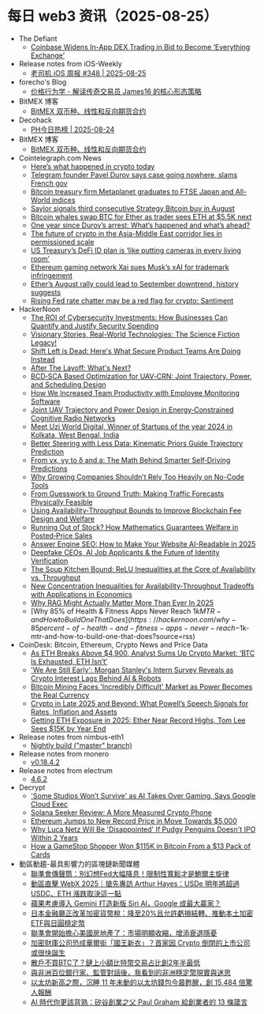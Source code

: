 # 每日 web3 资讯（2025-08-25）

- The Defiant
  - [Coinbase Widens In-App DEX Trading in Bid to Become ‘Everything Exchange’](https://thedefiant.io/news/defi/coinbase-widens-app-dex-trading-bid-to-everything-exchange-011da35f)
- Release notes from iOS-Weekly
  - [老司机 iOS 周报 #348 | 2025-08-25](https://github.com/SwiftOldDriver/iOS-Weekly/releases/tag/%23348)
- forecho's Blog
  - [价格行为学 - 解读传奇交易员 James16 的核心形态策略](https://blog.forecho.com/price-action-james16-strategies.html)
- BitMEX 博客
  - [BitMEX 双币种、线性和反向期货合约](https://blog.bitmex.com/bitmex-%e5%8f%8c%e5%b8%81%e7%a7%8d%e3%80%81%e7%ba%bf%e6%80%a7%e5%92%8c%e5%8f%8d%e5%90%91%e6%9c%9f%e8%b4%a7%e5%90%88%e7%ba%a6/)
- Decohack
  - [PH今日热榜 | 2025-08-24](https://decohack.com/producthunt-daily-2025-08-24/)
- BitMEX 博客
  - [BitMEX 双币种、线性和反向期货合约](https://blog.bitmex.com/bitmex-%e5%8f%8c%e5%b8%81%e7%a7%8d%e3%80%81%e7%ba%bf%e6%80%a7%e5%92%8c%e5%8f%8d%e5%90%91%e6%9c%9f%e8%b4%a7%e5%90%88%e7%ba%a6/)
- Cointelegraph.com News
  - [Here’s what happened in crypto today](https://cointelegraph.com/news/what-happened-in-crypto-today?utm_source=rss_feed&utm_medium=rss&utm_campaign=rss_partner_inbound)
  - [Telegram founder Pavel Durov says case going nowhere, slams French gov](https://cointelegraph.com/news/pavel-durov-case-going-nowhere-slams-french-gov?utm_source=rss_feed&utm_medium=rss&utm_campaign=rss_partner_inbound)
  - [Bitcoin treasury firm Metaplanet graduates to FTSE Japan and All-World indices](https://cointelegraph.com/news/metaplanet-added-ftse-japan-all-world-stock-indices?utm_source=rss_feed&utm_medium=rss&utm_campaign=rss_partner_inbound)
  - [Saylor signals third consecutive Strategy Bitcoin buy in August](https://cointelegraph.com/news/saylor-third-strategy-bitcoin-buy-august?utm_source=rss_feed&utm_medium=rss&utm_campaign=rss_partner_inbound)
  - [Bitcoin whales swap BTC for Ether as trader sees ETH at $5.5K next](https://cointelegraph.com/news/bitcoin-whales-swap-btc-for-ether-trader-sees-eth-hitting-5-5k-next?utm_source=rss_feed&utm_medium=rss&utm_campaign=rss_partner_inbound)
  - [One year since Durov’s arrest: What’s happened and what’s ahead?](https://cointelegraph.com/news/one-year-pavel-durov-arrest-what-next?utm_source=rss_feed&utm_medium=rss&utm_campaign=rss_partner_inbound)
  - [The future of crypto in the Asia-Middle East corridor lies in permissioned scale](https://cointelegraph.com/news/future-crypto-asia-middle-east-corridor-lies-in-permissioned-scale?utm_source=rss_feed&utm_medium=rss&utm_campaign=rss_partner_inbound)
  - [US Treasury’s DeFi ID plan is ‘like putting cameras in every living room’](https://cointelegraph.com/news/us-treasury-defi-id-plan-privacy-risk?utm_source=rss_feed&utm_medium=rss&utm_campaign=rss_partner_inbound)
  - [Ethereum gaming network Xai sues Musk’s xAI for trademark infringement](https://cointelegraph.com/news/ethereum-gaming-network-xai-sues-musk-xai-trademark?utm_source=rss_feed&utm_medium=rss&utm_campaign=rss_partner_inbound)
  - [Ether’s August rally could lead to September downtrend, history suggests](https://cointelegraph.com/news/ether-price-rally-august-september-caution-history-shows-coinglass?utm_source=rss_feed&utm_medium=rss&utm_campaign=rss_partner_inbound)
  - [Rising Fed rate chatter may be a red flag for crypto: Santiment](https://cointelegraph.com/news/us-federal-reserve-rate-cut-crypto-market-red-flag-santiment?utm_source=rss_feed&utm_medium=rss&utm_campaign=rss_partner_inbound)
- HackerNoon
  - [The ROI of Cybersecurity Investments: How Businesses Can Quantify and Justify Security Spending](https://hackernoon.com/the-roi-of-cybersecurity-investments-how-businesses-can-quantify-and-justify-security-spending?source=rss)
  - [Visionary Stories, Real-World Technologies: The Science Fiction Legacy!](https://hackernoon.com/visionary-stories-real-world-technologies-the-science-fiction-legacy?source=rss)
  - [Shift Left is Dead: Here's What Secure Product Teams Are Doing Instead](https://hackernoon.com/shift-left-is-dead-heres-what-secure-product-teams-are-doing-instead?source=rss)
  - [After The Layoff: What's Next?](https://hackernoon.com/after-the-layoff-whats-next?source=rss)
  - [BCD‑SCA Based Optimization for UAV‑CRN: Joint Trajectory, Power, and Scheduling Design](https://hackernoon.com/bcdsca-based-optimization-for-uavcrn-joint-trajectory-power-and-scheduling-design?source=rss)
  - [How We Increased Team Productivity with Employee Monitoring Software](https://hackernoon.com/how-we-increased-team-productivity-with-employee-monitoring-software?source=rss)
  - [Joint UAV Trajectory and Power Design in Energy‑Constrained Cognitive Radio Networks](https://hackernoon.com/joint-uav-trajectory-and-power-design-in-energyconstrained-cognitive-radio-networks?source=rss)
  - [Meet Uzi World Digital, Winner of Startups of the year 2024 in Kolkata, West Bengal, India](https://hackernoon.com/meet-uzi-world-digital-winner-of-startups-of-the-year-2024-in-kolkata-west-bengal-india?source=rss)
  - [Better Steering with Less Data: Kinematic Priors Guide Trajectory Prediction](https://hackernoon.com/better-steering-with-less-data-kinematic-priors-guide-trajectory-prediction?source=rss)
  - [From vx, vy to δ and a: The Math Behind Smarter Self‑Driving Predictions](https://hackernoon.com/from-vx-vy-to-d-and-a-the-math-behind-smarter-selfdriving-predictions?source=rss)
  - [Why Growing Companies Shouldn’t Rely Too Heavily on No-Code Tools](https://hackernoon.com/why-growing-companies-shouldnt-rely-too-heavily-on-no-code-tools?source=rss)
  - [From Guesswork to Ground Truth: Making Traffic Forecasts Physically Feasible](https://hackernoon.com/from-guesswork-to-ground-truth-making-traffic-forecasts-physically-feasible?source=rss)
  - [Using Availability‑Throughput Bounds to Improve Blockchain Fee Design and Welfare](https://hackernoon.com/using-availabilitythroughput-bounds-to-improve-blockchain-fee-design-and-welfare?source=rss)
  - [Running Out of Stock? How Mathematics Guarantees Welfare in Posted‑Price Sales](https://hackernoon.com/running-out-of-stock-how-mathematics-guarantees-welfare-in-postedprice-sales?source=rss)
  - [Answer Engine SEO: How to Make Your Website AI-Readable in 2025](https://hackernoon.com/answer-engine-seo-how-to-make-your-website-ai-readable-in-2025?source=rss)
  - [Deepfake CEOs, AI Job Applicants & the Future of Identity Verification](https://hackernoon.com/deepfake-ceos-ai-job-applicants-and-the-future-of-identity-verification?source=rss)
  - [The Soup Kitchen Bound: ReLU Inequalities at the Core of Availability vs. Throughput](https://hackernoon.com/the-soup-kitchen-bound-relu-inequalities-at-the-core-of-availability-vs-throughput?source=rss)
  - [New Concentration Inequalities for Availability‑Throughput Tradeoffs with Applications in Economics](https://hackernoon.com/new-concentration-inequalities-for-availabilitythroughput-tradeoffs-with-applications-in-economics?source=rss)
  - [Why RAG Might Actually Matter More Than Ever In 2025](https://hackernoon.com/why-rag-might-actually-matter-more-than-ever-in-2025?source=rss)
  - [Why 85% of Health & Fitness Apps Never Reach $1k MTR - and How to Build One That Does](https://hackernoon.com/why-85percent-of-health-and-fitness-apps-never-reach-$1k-mtr-and-how-to-build-one-that-does?source=rss)
- CoinDesk: Bitcoin, Ethereum, Crypto News and Price Data
  - [As ETH Breaks Above $4,900, Analyst Sums Up Crypto Market: ‘BTC Is Exhausted, ETH Isn’t’](https://www.coindesk.com/markets/2025/08/24/as-eth-breaks-above-usd4-900-analyst-sums-up-crypto-market-btc-is-exhausted-eth-isn-t)
  - ['We Are Still Early': Morgan Stanley's Intern Survey Reveals as Crypto Interest Lags Behind AI & Robots](https://www.coindesk.com/markets/2025/08/24/we-are-still-early-morgan-stanley-s-intern-survey-reveals-as-crypto-interest-lags-behind-ai-and-robots)
  - [Bitcoin Mining Faces 'Incredibly Difficult' Market as Power Becomes the Real Currency](https://www.coindesk.com/tech/2025/08/24/bitcoin-mining-faces-incredibly-difficult-market-as-power-becomes-the-real-currency)
  - [Crypto in Late 2025 and Beyond: What Powell’s Speech Signals for Rates, Inflation and Assets](https://www.coindesk.com/markets/2025/08/24/crypto-in-late-2025-and-beyond-what-powell-s-speech-signals-for-rates-inflation-and-assets)
  - [Getting ETH Exposure in 2025: Ether Near Record Highs, Tom Lee Sees $15K by Year End](https://www.coindesk.com/markets/2025/08/24/getting-eth-exposure-in-2025-ether-near-record-highs-tom-lee-can-see-usd15k-by-year-end)
- Release notes from nimbus-eth1
  - [Nightly build ("master" branch)](https://github.com/status-im/nimbus-eth1/releases/tag/nightly)
- Release notes from monero
  - [v0.18.4.2](https://github.com/monero-project/monero/releases/tag/v0.18.4.2)
- Release notes from electrum
  - [4.6.2](https://github.com/spesmilo/electrum/releases/tag/4.6.2)
- Decrypt
  - ['Some Studios Won’t Survive' as AI Takes Over Gaming, Says Google Cloud Exec](https://decrypt.co/336504/some-studios-wont-survive-ai-takes-over-gaming-google-cloud-exec)
  - [Solana Seeker Review: A More Measured Crypto Phone](https://decrypt.co/336582/solana-seeker-review-more-measured-crypto-phone)
  - [Ethereum Jumps to New Record Price in Move Towards $5,000](https://decrypt.co/336580/ethereum-jumps-new-high-price-move-towards-5000)
  - [Why Luca Netz Will Be 'Disappointed' If Pudgy Penguins Doesn't IPO Within 2 Years](https://decrypt.co/336502/why-luca-netz-disappointed-pudgy-penguins-doesnt-ipo-within-2-years)
  - [How a GameStop Shopper Won $115K in Bitcoin From a $13 Pack of Cards](https://decrypt.co/336466/how-gamestop-shopper-won-115k-bitcoin-13-pack-cards)
- 動區動趨-最具影響力的區塊鏈新聞媒體
  - [聯準會傳聲筒：別幻想Fed大幅降息！限制性寬鬆才是鮑爾主旋律](https://www.blocktempo.com/don-not-dream-of-a-significant-rate-cut/)
  - [動區直擊 WebX 2025｜搶先專訪 Arthur Hayes：USDe 明年將超過 USDC、ETH 漲跌取決這一點](https://www.blocktempo.com/blocktempo-interview-with-arthur-hayes/)
  - [蘋果考慮導入 Gemini 打造新版 Siri AI，Google 成最大贏家？](https://www.blocktempo.com/apple-google-gemini-siri-partnership-2025/)
  - [日本金融廳正改革加密貨幣稅：降至20%且允許虧損結轉、推動本土加密ETF與日圓穩定幣](https://www.blocktempo.com/japan-crypto-tax-reform/)
  - [聯準會開始擔心美國房地產了：市場明顯收縮，增添衰退隱憂](https://www.blocktempo.com/fed-housing-market-turning-point/)
  - [加密財庫公司恐成華爾街「國王新衣」？首家因 Crypto 倒閉的上市公司或很快誕生](https://www.blocktempo.com/crypto-treasury-wall-street-emperor-new-clothes-crypto-market-regression/)
  - [散戶不買BTC了？鏈上小額比特幣交易占比創2年半最低](https://www.blocktempo.com/btc-retail-volumm-decline/)
  - [與非洲百位銀行家、監管對話後，我看到的非洲穩定幣現實與迷思](https://www.blocktempo.com/stablecoin-myth-vs-reality-a-field-guide-from-20-african-countries/)
  - [以太坊新高之際，沉睡 11 年未動的以太坊錢包今晨甦醒，創 15,484 倍驚人報酬](https://www.blocktempo.com/forgotten-eth-ico-wallet-returns/)
  - [AI 時代你更該背熟：矽谷創業之父 Paul Graham 給創業者的 13 條箴言](https://www.blocktempo.com/ai-startup-paul-graham-13-rules-translation/)
